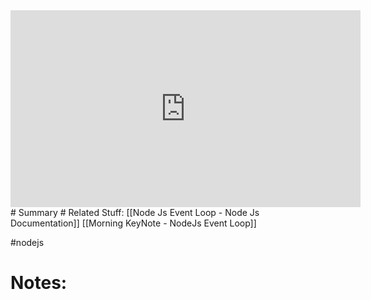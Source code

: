 <iframe width="560" height="315" src="https://www.youtube.com/embed/P9csgxBgaZ8" title="YouTube video player" frameborder="0" allow="accelerometer; autoplay; clipboard-write; encrypted-media; gyroscope; picture-in-picture" allowfullscreen></iframe>
# Summary
# Related Stuff:
[[Node Js Event Loop - Node Js Documentation]]
[[Morning KeyNote - NodeJs Event Loop]]

#nodejs 

# Notes:
